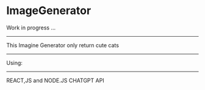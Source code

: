 # ImageGenerator

Work in progress ...
________
This Imagine Generator only return cute cats
_________


Using:
_____

REACT,JS and NODE.JS
CHATGPT API
